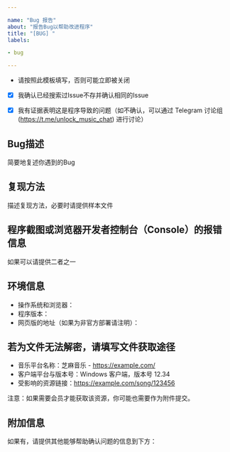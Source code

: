 ```yaml
---

name: "Bug 报告"
about: "报告Bug以帮助改进程序"
title: "[BUG] "
labels:

- bug

---
```


* 请按照此模板填写，否则可能立即被关闭

- [x] 我确认已经搜索过Issue不存并确认相同的Issue
- [x] 我有证据表明这是程序导致的问题（如不确认，可以通过 Telegram 讨论组 (https://t.me/unlock_music_chat) 进行讨论）


## Bug描述

简要地复述你遇到的Bug

## 复现方法

描述复现方法，必要时请提供样本文件

## 程序截图或浏览器开发者控制台（Console）的报错信息

如果可以请提供二者之一

## 环境信息

 - 操作系统和浏览器：
 - 程序版本：
 - 网页版的地址（如果为非官方部署请注明）：

## 若为文件无法解密，请填写文件获取途径

<!-- 请删除不适用的信息或填入适合的内容。下述模板为范例，你也可以自由发挥补充额外内容 -->

- 音乐平台名称：芝麻音乐 - https://example.com/
- 客户端平台与版本号：Windows 客户端，版本号 12.34
- 受影响的资源链接：https://example.com/song/123456

注意：如果需要会员才能获取该资源，你可能也需要作为附件提交。

## 附加信息

如果有，请提供其他能够帮助确认问题的信息到下方：

